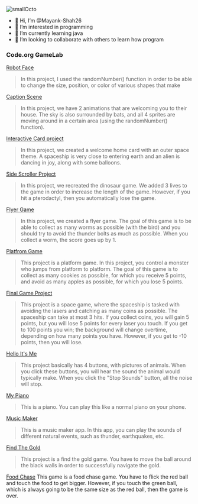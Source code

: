 ![smallOcto](https://github.com/Mayank-Shah26/Mayank-Shah26/assets/137120134/5cd1af3b-85d4-4099-9ff9-0fa3e62a6ec4)

- 👋 Hi, I’m @Mayank-Shah26
- 👀 I’m interested in programming
- 🌱 I’m currently learning java
- 🤝 I’m looking to collaborate with others to learn how program 

### Code.org GameLab

[Robot Face](https://Mayank-Shah26.github.io/Robot-Face/)
> In this project, I used the randomNumber() function in order to be able to change the size, position, or color of various shapes that make

 [Caption Scene](https://studio.code.org/projects/gamelab/i1760f3KXz9lHjvkUEgxoXpUTni2J6cf_DVEEH75IlQ)
> In this project, we have 2 animations that are welcoming you to their house. The sky is also surrounded by bats, and all 4 sprites are moving around in a certain area (using the randomNumber() function).

[Interactive Card project](https://studio.code.org/projects/gamelab/obu6p5uFlzh8f7YIQveOQKP2frqsxySBXbRBvy-w9WM)
> In this project, we created a welcome home card with an outer space theme. A spaceship is very close to entering earth and an alien is dancing in joy, along with some balloons.

[Side Scroller Project](https://studio.code.org/projects/gamelab/6aebCVkCl55ofvL9_qQpNuRZuojWRrW3yE_UFSdYhR0)
> In this project, we recreated the dinosaur game. We added 3 lives to the game in order to increase the length of the game. However, if you hit a pterodactyl, then you automatically lose the game.

[Flyer Game](https://studio.code.org/projects/gamelab/_da78GVa7rxXze-C-1pLy_rWxX7CPbhKMGLRxR9Qwjo)
> In this project, we created a flyer game. The goal of this game is to be able to collect as many worms as possible (with the bird) and you should try to avoid the thunder bolts as much as possible. When you collect a worm, the score goes up by 1.

[Platfrom Game](https://studio.code.org/projects/gamelab/9TMpOJqSesDjiDC9_qFbzF0h7cVD1eFXGqS3S0puk-A)
> This project is a platform game. In this project, you control a monster who jumps from platform to platform. The goal of this game is to collect as many cookies as possible, for which you receive 5 points, and avoid as many apples as possible, for which you lose 5 points.

[Final Game Project](https://studio.code.org/projects/gamelab/dNP16wqmX6TXRtSsU00_muTCXu80C5N3J2ARrXTMRTU)
> This project is a space game, where the spaceship is tasked with avoiding the lasers and catching as many coins as possible. The spaceship can take at most 3 hits. If you collect coins, you will gain 5 points, but you will lose 5 points for every laser you touch. If you get to 100 points you win; the background will change overtime, depending on how many points you have. However, if you get to -10 points, then you will lose.

[Hello It's Me](https://ai2.appinventor.mit.edu/#6588645982994432)
> This project basically has 4 buttons, with pictures of animals. When you click these buttons, you will hear the sound the animal would typically make. When you click the "Stop Sounds" button, all the noise will stop.

[My Piano]([https://ai2.appinventor.mit.edu/#6588645982994432](https://ai2.appinventor.mit.edu/#5874983571947520))
> This is a piano. You can play this like a normal piano on your phone.

[Music Maker](https://ai2.appinventor.mit.edu/#4649461697347584)
> This is a music maker app. In this app, you can play the sounds of different natural events, such as thunder, earthquakes, etc.

[Find The Gold](https://ai2.appinventor.mit.edu/#5529173827125248)
> This project is a find the gold game. You have to move the ball around the black walls in order to successfully navigate the gold.

[Food Chase](https://ai2.appinventor.mit.edu/#6354830192672768)
This game is a food chase game. You have to flick the red ball and touch the food to get bigger. However, if you touch the green ball, which is always going to be the same size as the red ball, then the game is over.
